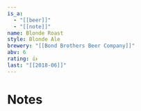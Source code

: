 ```yaml
---
is_a:
  - "[[beer]]"
  - "[[note]]"
name: Blonde Roast
style: Blonde Ale
brewery: "[[Bond Brothers Beer Company]]"
abv: 6
rating: 👍
last: "[[2018-06]]"
---
```

# Notes

